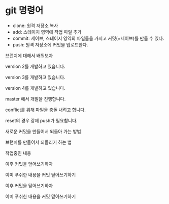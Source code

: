 # git 명령어

- clone: 원격 저장소 복사
- add: 스테이지 영역에 작업 파일 추가
- commit: 세이브, 스테이지 영역의 파일들을 가지고 커밋(=세이브)를 만들 수 있다.
- push: 원격 저장소에 커밋을 업로드한다.


브랜치에 대해서 배워보자

version 2를 개발하고 있습니다.

version 3를 개발하고 있습니다.

version 4를 개발하고 있습니다.

master 에서 개발을 진행합니다.

conflict를 위해 파일을 충돌 내려고 합니다.

reset의 경우 강제 push가 필요합니다.

새로운 커밋을 만들어서 되돌아 가는 방법

브랜치를 만들어서 되돌리기 하는 법

작업중인 내용

이후 커밋을 덮어쓰기하자

이미 푸쉬한 내용을 커밋 덮어쓰기하기

이후 커밋을 덮어쓰기하자

이미 푸쉬한 내용을 커밋 덮어쓰기하기
